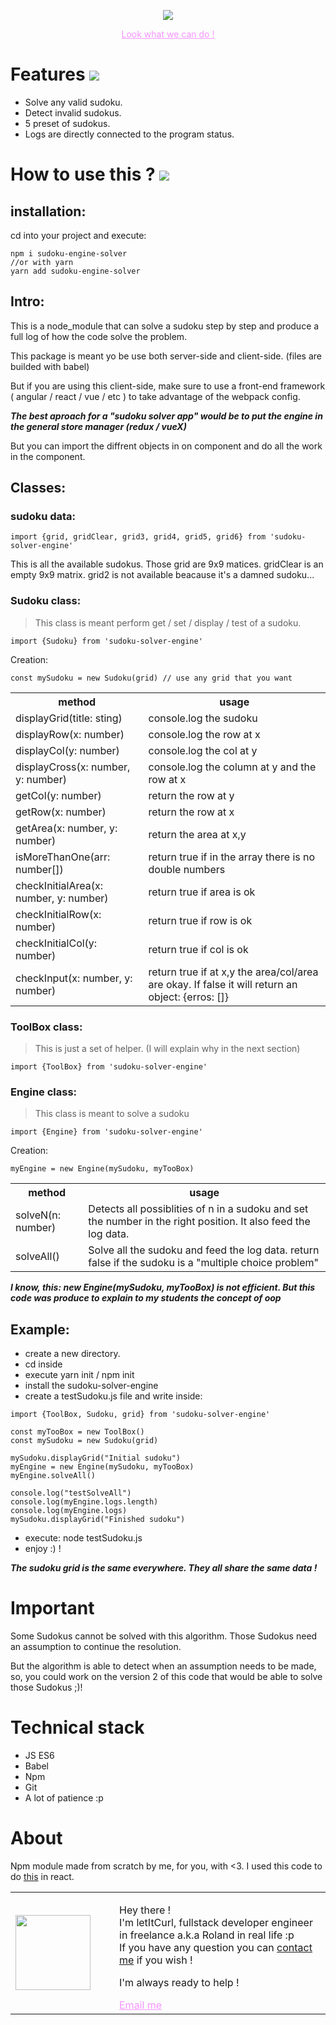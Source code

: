 <p align="center">
  <a style="Color: #f694ff;" href="https://sudoku-binchmarking.firebaseapp.com/"><img src="https://res.cloudinary.com/duydvdaxd/image/upload/v1587807196/Vue-Sprint/sudoku_engine_fn9uaf.png"/></a>
</p>

<p align="center" ><a style="Color: #f694ff;" href="https://sudoku-binchmarking.firebaseapp.com/" >Look what we can do !</a></p>

# Features [![](https://img.shields.io/badge/autor-letItCurl-red.svg)](https://www.linkedin.com/in/roland-lopez-developer/?locale=en_US)

- Solve any valid sudoku.
- Detect invalid sudokus.
- 5 preset of sudokus.
- Logs are directly connected to the program status.

# How to use this ? [![](https://img.shields.io/badge/version-1.0.1-green.svg)](https://www.npmjs.com/package/sudoku-solver-engine)

## installation:
cd into your project and execute:
```
npm i sudoku-engine-solver
//or with yarn
yarn add sudoku-engine-solver
```
## Intro:
This is a node_module that can solve a sudoku step by step and produce a full log of how the code solve the problem. 

This package is meant yo be use both server-side and client-side. (files are builded with babel)

But if you are using this client-side, make sure to use a front-end framework ( angular / react / vue / etc ) to take advantage of the webpack config.

***The best aproach for a "sudoku solver app" would be to put the engine in the general store manager (redux / vueX)***

But you can import the diffrent objects in on component and do all the work in the component.

## Classes:
### sudoku data:
```
import {grid, gridClear, grid3, grid4, grid5, grid6} from 'sudoku-solver-engine'
```
This is all the available sudokus. Those grid are 9x9 matices. gridClear is an empty 9x9 matrix. grid2 is not available beacause it's a damned sudoku...
### Sudoku class:
>This class is meant perform get / set / display / test of a sudoku.
```
import {Sudoku} from 'sudoku-solver-engine'
```
Creation:
```
const mySudoku = new Sudoku(grid) // use any grid that you want
```
<table>
<tr>
  <th>
    method
  </th>
  <th>
    usage
  </th>
</tr>
<tr>
  <td>
    displayGrid(title: sting)
  </td>
  <td>
    console.log the sudoku
  </td>
</tr>
<tr>
  <td>
    displayRow(x: number)
  </td>
  <td>
    console.log the row at x
  </td>
</tr>
<tr>
  <td>
    displayCol(y: number)
  </td>
  <td>
    console.log the col at y
  </td>
</tr>
<tr>
  <td>
    displayCross(x: number, y: number)
  </td>
  <td>
    console.log the column at y and the row at x
  </td>
</tr>
<tr>
  <td>
    getCol(y: number)
  </td>
  <td>
    return the row at y
  </td>
</tr>
<tr>
  <td>
    getRow(x: number)
  </td>
  <td>
    return the row at x
  </td>
</tr>
<tr>
  <td>
    getArea(x: number, y: number)
  </td>
  <td>
    return the area at x,y
  </td>
</tr>
<tr>
  <td>
    isMoreThanOne(arr: number[])
  </td>
  <td>
    return true if in the array there is no double numbers
  </td>
</tr>
<tr>
  <td>
    checkInitialArea(x: number, y: number)
  </td>
  <td>
    return true if area is ok
  </td>
</tr>
<tr>
  <td>
    checkInitialRow(x: number)
  </td>
  <td>
    return true if row is ok
  </td>
</tr>
<tr>
  <td>
    checkInitialCol(y: number)
  </td>
  <td>
    return true if col is ok
  </td>
</tr>
<tr>
  <td>
    checkInput(x: number, y: number)  
  </td>
  <td>
    return true if at x,y the area/col/area are okay. If false it will return an object: {erros: []}
  </td>
</tr>
</table>

### ToolBox class:

>This is just a set of helper. (I will explain why in the next section) 
```
import {ToolBox} from 'sudoku-solver-engine'
```
### Engine class:
>This class is meant to solve a sudoku
```
import {Engine} from 'sudoku-solver-engine'
```
Creation:
```
myEngine = new Engine(mySudoku, myTooBox)
```
<table>
<tr>
  <th>
    method
  </th>
  <th>
    usage
  </th>
</tr>
<tr>
  <td>
    solveN(n: number)
  </td>
  <td>
    Detects all possiblities of n in a sudoku and set the number in the right position. It also feed the log data.
  </td>
</tr>
<tr>
  <td>
    solveAll()
  </td>
  <td>
    Solve all the sudoku and feed the log data. return false if the sudoku is a "multiple choice problem"
  </td>
</tr>
</table>

***I know, this: new Engine(mySudoku, myTooBox) is not efficient. But this code was produce to explain to my students the concept of oop***

## Example:

- create a new directory.
- cd inside
- execute yarn init / npm init
- install the sudoku-solver-engine
- create a testSudoku.js file and write inside:

```
import {ToolBox, Sudoku, grid} from 'sudoku-solver-engine'

const myTooBox = new ToolBox()
const mySudoku = new Sudoku(grid)

mySudoku.displayGrid("Initial sudoku")
myEngine = new Engine(mySudoku, myTooBox)
myEngine.solveAll()

console.log("testSolveAll")
console.log(myEngine.logs.length)
console.log(myEngine.logs)
mySudoku.displayGrid("Finished sudoku")
```
- execute: node testSudoku.js
- enjoy :) !

***The sudoku grid is the same everywhere. They all share the same data !***

# Important
Some Sudokus cannot be solved with this algorithm. Those Sudokus need an assumption to continue the resolution.

But the algorithm is able to detect when an assumption needs to be made, so, you could work on the version 2 of this code that would be able to solve those Sudokus ;)!

# Technical stack
- JS ES6
- Babel
- Npm
- Git
- A lot of patience :p

# About
Npm module made from scratch by me, for you, with <3. 
I used this code to do <a href="https://sudoku-binchmarking.firebaseapp.com/">this<a/> in react.
<table style="border: none;">
  <tr>
    <td>
      <div style="width: 120px;">
        <img style="width: 120px;" src="https://res.cloudinary.com/duydvdaxd/image/upload/w_120,c_fill,ar_1:1,g_auto/v1587723517/Rodeooo_khmmmu.jpg"/>
    </div>
    </td>
    <td>
      <div style="margin-left: 30px;">
        <p>Hey there !</br>
        I'm letItCurl, fullstack developer engineer in freelance a.k.a Roland in real life :p</br>
        If you have any question you can <a href="https://www.linkedin.com/in/roland-lopez-developer/?locale=en_US">contact me</a> if you wish !</p>
        <p>I'm always ready to help !</p>
        <a style="color: #f694ff;" href="mailto:rolandlopez.developer@gmail.com?subject=Hey! Are you available?">Email me</a>
    </div>
    </td>
  </tr>
</table>

